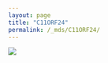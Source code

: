 ```yaml
---
layout: page
title: "C11ORF24"
permalink: /_mds/C11ORF24/
---
```


![](../../algns0/N103_3HSAA019718_aln_report.png?raw=true)